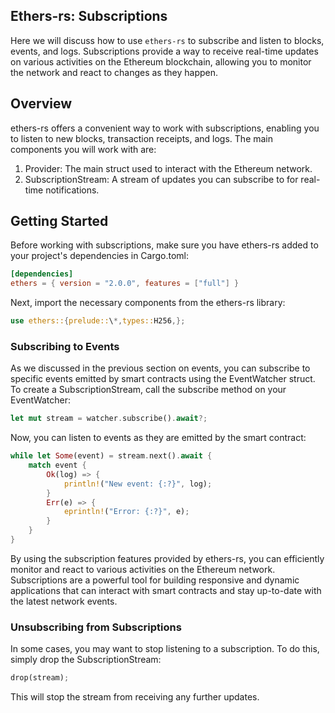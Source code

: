 ## Ethers-rs: Subscriptions

Here we will discuss how to use `ethers-rs` to subscribe and listen to blocks, events, and logs. Subscriptions provide a way to receive real-time updates on various activities on the Ethereum blockchain, allowing you to monitor the network and react to changes as they happen.

## Overview

ethers-rs offers a convenient way to work with subscriptions, enabling you to listen to new blocks, transaction receipts, and logs. The main components you will work with are:

1. Provider: The main struct used to interact with the Ethereum network.
2. SubscriptionStream: A stream of updates you can subscribe to for real-time notifications.

## Getting Started

Before working with subscriptions, make sure you have ethers-rs added to your project's dependencies in Cargo.toml:

```toml
[dependencies]
ethers = { version = "2.0.0", features = ["full"] }
```

Next, import the necessary components from the ethers-rs library:

```rust
use ethers::{prelude::\*,types::H256,};
```

### Subscribing to Events

As we discussed in the previous section on events, you can subscribe to specific events emitted by smart contracts using the EventWatcher struct. To create a SubscriptionStream, call the subscribe method on your EventWatcher:

```rust
let mut stream = watcher.subscribe().await?;
```

Now, you can listen to events as they are emitted by the smart contract:

```rust
while let Some(event) = stream.next().await {
    match event {
        Ok(log) => {
            println!("New event: {:?}", log);
        }
        Err(e) => {
            eprintln!("Error: {:?}", e);
        }
    }
}
```

By using the subscription features provided by ethers-rs, you can efficiently monitor and react to various activities on the Ethereum network. Subscriptions are a powerful tool for building responsive and dynamic applications that can interact with smart contracts and stay up-to-date with the latest network events.

### Unsubscribing from Subscriptions

In some cases, you may want to stop listening to a subscription. To do this, simply drop the SubscriptionStream:

```rust
drop(stream);
```

This will stop the stream from receiving any further updates.
